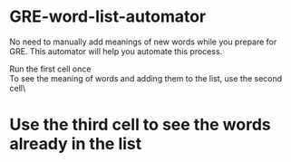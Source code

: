 # GRE-word-list-automator
No need to manually add meanings of new words while you prepare for GRE. This automator will help you automate this process. 

Run the first cell once\
To see the meaning of words and adding them to the list, use the second cell\
<h1>Use the third cell to see the words already in the list</h1>

